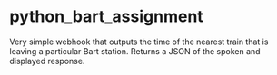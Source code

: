 # python_bart_assignment
Very simple webhook that outputs the time of the nearest train that is leaving a particular Bart station. Returns a JSON of the spoken and displayed response. 
